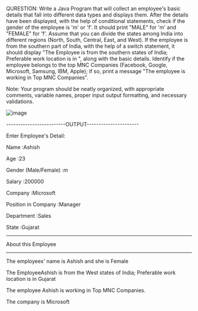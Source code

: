QURESTION:
Write a Java Program that will collect an employee's basic details that fall into different data types and displays them.
After the details have been displayed, with the help of conditional statements, check if the gender of the employee is 'm' or 'f'. It should print "MALE" for 'm' and "FEMALE" for 'f'.
Assume that you can divide the states among India into different regions (North, South, Central, East, and West). If the employee is from the southern part of India, with the help of a switch statement, it should display "The Employee is from the southern states of India; Preferable work location is in <state>", along with the basic details.
Identify if the employee belongs to the top MNC Companies (Facebook, Google, Microsoft, Samsung, IBM, Apple); if so, print a message "The employee is working in Top MNC Companies".

Note: Your program should be neatly organized, with appropriate comments, variable names, proper input output formatting, and necessary validations.
  
  
  ![image](https://github.com/ap-707/22122034-MDS273L-JAVA/assets/89178613/a281d166-492d-47e8-bdb6-6c174e7dcaff)

  

-------------------------OUTPUT----------------------
  
Enter Employee's Detail:
  
Name :Ashish

Age :23

Gender (Male/Female) :m

Salary :200000

Company :Microsoft

Position in Company :Manager

Department :Sales

State :Gujarat

-------------------------------------------------------------------

About this Employee

-------------------------------------------------------------------

The employees' name is Ashish and she is Female

The EmployeeAshish is from the West states of India; Preferable work location is in Gujarat

The employee Ashish is working in Top MNC Companies.

The company is Microsoft

